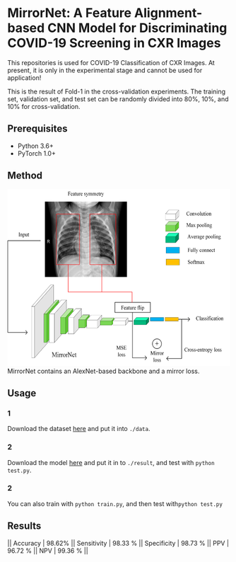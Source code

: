 # MirrorNet: A Feature Alignment-based CNN Model for Discriminating COVID-19 Screening in CXR Images 

This repositories is used for COVID-19 Classification of CXR Images. At present, it is only in the experimental stage and cannot be used for application!

This is the result of Fold-1 in the cross-validation experiments. The training set, validation set, and test set can be randomly divided into 80%, 10%, and 10% for cross-validation.

## Prerequisites
- Python 3.6+
- PyTorch 1.0+

## Method
<div align="center">
  <img src="./picture/graphic abstract.png" width="600" height="400">
</div>
MirrorNet contains an AlexNet-based backbone and a mirror loss.

## Usage
### 1
Download the  dataset [here](https://drive.google.com/file/d/1f6Gs2SHJxSdZAbprgetLHFBWPdnp-oMf/view?usp=sharing) and put it into `./data`.
### 2
Download the model [here](https://drive.google.com/file/d/1DET5tgMmOQdPOehJR4nvZUJCcEsMIVC-/view?usp=sharing) and put it in to `./result`, and  test with `python test.py`.
### 2
You can also train with `python train.py`, and then test with`python test.py`

## Results
|| Accuracy | 98.62%  ||  Sensitivity | 98.33 %  ||  Specificity  | 98.73 %  ||   PPV   | 96.72 %  ||  NPV  | 99.36 %  ||
